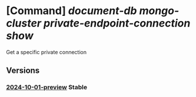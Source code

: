 # [Command] _document-db mongo-cluster private-endpoint-connection show_

Get a specific private connection

## Versions

### [2024-10-01-preview](/Resources/mgmt-plane/L3N1YnNjcmlwdGlvbnMve30vcmVzb3VyY2Vncm91cHMve30vcHJvdmlkZXJzL21pY3Jvc29mdC5kb2N1bWVudGRiL21vbmdvY2x1c3RlcnMve30vcHJpdmF0ZWVuZHBvaW50Y29ubmVjdGlvbnMve30=/2024-10-01-preview.xml) **Stable**

<!-- mgmt-plane /subscriptions/{}/resourcegroups/{}/providers/microsoft.documentdb/mongoclusters/{}/privateendpointconnections/{} 2024-10-01-preview -->
